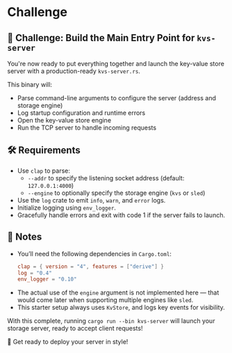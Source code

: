 #  Challenge

## 🚀 Challenge: Build the Main Entry Point for `kvs-server`

You're now ready to put everything together and launch the key-value store server with a production-ready `kvs-server.rs`.

This binary will:
- Parse command-line arguments to configure the server (address and storage engine)
- Log startup configuration and runtime errors
- Open the key-value store engine
- Run the TCP server to handle incoming requests

## 🛠 Requirements

- Use `clap` to parse:
  - `--addr` to specify the listening socket address (default: `127.0.0.1:4000`)
  - `--engine` to optionally specify the storage engine (`kvs` or `sled`)
- Use the `log` crate to emit `info`, `warn`, and `error` logs.
- Initialize logging using `env_logger`.
- Gracefully handle errors and exit with code 1 if the server fails to launch.

## 🧩 Notes

- You’ll need the following dependencies in `Cargo.toml`:
  ```toml
  clap = { version = "4", features = ["derive"] }
  log = "0.4"
  env_logger = "0.10"
  ```
- The actual use of the `engine` argument is not implemented here — that would come later when supporting multiple engines like `sled`.
- This starter setup always uses `KvStore`, and logs key events for visibility.

With this complete, running `cargo run --bin kvs-server` will launch your storage server, ready to accept client requests!

🧱 Get ready to deploy your server in style!

